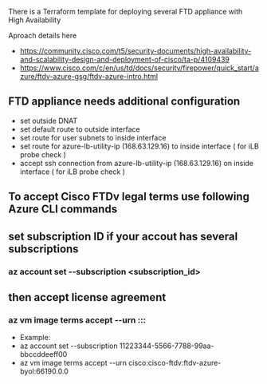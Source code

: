 There is a Terraform template for deploying several FTD appliance with High Availability

Aproach details here
+ https://community.cisco.com/t5/security-documents/high-availability-and-scalability-design-and-deployment-of-cisco/ta-p/4109439
+ https://www.cisco.com/c/en/us/td/docs/security/firepower/quick_start/azure/ftdv-azure-gsg/ftdv-azure-intro.html

## FTD appliance needs additional configuration
* set outside DNAT
* set default route to outside interface
* set route for user subnets to inside interface
* set route for azure-lb-utility-ip (168.63.129.16) to inside interface ( for iLB probe check )
* accept ssh connection from azure-lb-utility-ip (168.63.129.16) on inside interface ( for iLB probe check )

## To accept Cisco FTDv legal terms use following Azure CLI commands
## set subscription ID if your accout has several subscriptions
### az account set --subscription <subscription_id> 
## then accept license agreement
### az vm image terms accept --urn <publisher>:<offer>:<sku>:<version>
* Example:
* az account set --subscription 11223344-5566-7788-99aa-bbccddeeff00
* az vm image terms accept --urn cisco:cisco-ftdv:ftdv-azure-byol:66190.0.0 
